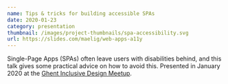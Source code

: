 ```yaml
---
name: Tips & tricks for building accessible SPAs
date: 2020-01-23
category: presentation
thumbnail: /images/project-thumbnails/spa-accessibility.svg
url: https://slides.com/maelig/web-apps-a11y
---
```


Single-Page Apps (SPAs) often leave users with disabilities behind, and this talk gives some practical advice on how to avoid this. Presented in January 2020 at the [Ghent Inclusive Design Meetup](https://www.meetup.com/fr-FR/Inclusive-Design/events/267269159/).